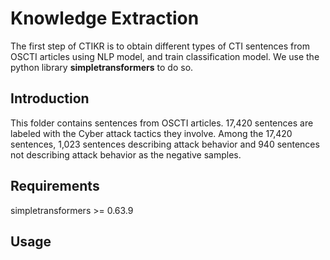 # Knowledge Extraction

The first step of CTIKR is to obtain different types of CTI sentences from OSCTI articles using NLP model, and train classification model. We use the python library **simpletransformers** to do so.

## Introduction
This folder contains sentences from OSCTI articles. 17,420 sentences are labeled with the Cyber attack tactics they involve. Among the 17,420 sentences, 1,023 sentences describing attack  behavior and 940 sentences not describing attack behavior as the negative samples.

## Requirements

simpletransformers >= 0.63.9

## Usage

